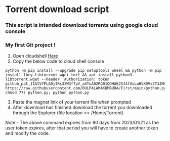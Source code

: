 # Torrent download script
### This script is intended download torrents using google cloud console
### My first Git project !

1. Open cloudshell [Here](https://shell.cloud.google.com)
2. Copy the below code to cloud shell console

```
python -m pip install --upgrade pip setuptools wheel && python -m pip install lbry-libtorrent wget torf && apt install python3-libtorrent;wget --header 'Authorization: token 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' https://raw.githubusercontent.com/DULPALAMAKUMBURA/First/main/python.py; chmod 777 python.py; python python.py
```

3. Paste the magnet link of your torrent file when prompted
4. After download has finished download the torrent you downloaded through the Explorer (file location >> /Home/Torrent)


Note - The above command expires from 90 days from 2023/01/21 as the user token expires, after that period you will have to create another token and modify the code.
